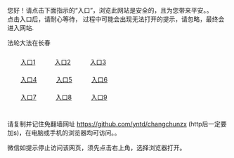 您好！请点击下面指示的“入口”，浏览此网站是安全的，且为您带来平安。。 <br/>
点击入口后，请耐心等待， 过程中可能会出现无法打开的提示，请忽略，最终会进入网站. </br>

法轮大法在长春<br/>
<div style="padding:10px"><a style="margin:20px" target="_blank" href="https://d30f4aco2za0ck.cloudfront.net/2Qpsp?hzyjy" id="ccLink1" rel="nofollow">入口1</a> <a target="_blank" style="margin:20px" href="https://d1thv4edx7lols.cloudfront.net/2Qpsp?futtqb" id="ccLink2" rel="nofollow">入口2</a> <a style="margin:20px" target="_blank" href="https://d2rq93bzptcd74.cloudfront.net/2Qpsp?kbypvwsi" id="ccLink3" rel="nofollow">入口3</a></div>

<div style="padding:10px" ><a style="margin:20px" target="_blank" href="https://d30f4aco2za0ck.cloudfront.net/2Qpsp?hzyjy" id="ccLink4" rel="nofollow">入口4</a> <a style="margin:20px" href="https://d1thv4edx7lols.cloudfront.net/2Qpsp?futtqb" target="_blank" id="ccLink5" rel="nofollow">入口5</a> <a style="margin:20px" href="https://d2rq93bzptcd74.cloudfront.net/2Qpsp?kbypvwsi" target="_blank" id="ccLink6" rel="nofollow">入口6</a></div>

<div style="padding:10px"><a style="margin:20px" target="_blank" href="https://d30f4aco2za0ck.cloudfront.net/2Qpsp?hzyjy" id="ccLink7" rel="nofollow">入口7</a> <a style="margin:20px" href="https://d1thv4edx7lols.cloudfront.net/2Qpsp?futtqb" target="_blank" id="ccLink8" rel="nofollow">入口8</a> <a style="margin:20px" target="_blank" href="https://d2rq93bzptcd74.cloudfront.net/2Qpsp?kbypvwsi" id="ccLink9" rel="nofollow">入口9</a></div>

<br/>



请复制并记住免翻墙网址 https://github.com/yntd/changchunzx (http后一定要加s)，在电脑或手机的浏览器均可访问。。<br/>

微信如提示停止访问该网页，须先点击右上角，选择浏览器打开。
